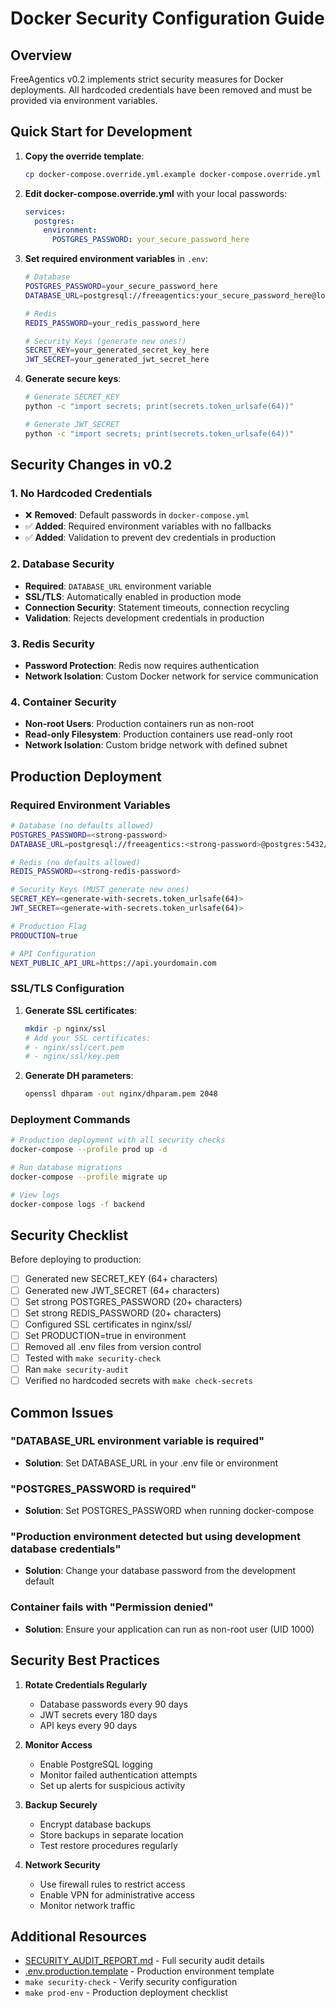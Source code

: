 # Docker Security Configuration Guide

## Overview

FreeAgentics v0.2 implements strict security measures for Docker deployments. All hardcoded credentials have been removed and must be provided via environment variables.

## Quick Start for Development

1. **Copy the override template**:

   ```bash
   cp docker-compose.override.yml.example docker-compose.override.yml
   ```

1. **Edit docker-compose.override.yml** with your local passwords:

   ```yaml
   services:
     postgres:
       environment:
         POSTGRES_PASSWORD: your_secure_password_here
   ```

1. **Set required environment variables** in `.env`:

   ```bash
   # Database
   POSTGRES_PASSWORD=your_secure_password_here
   DATABASE_URL=postgresql://freeagentics:your_secure_password_here@localhost:5432/freeagentics

   # Redis
   REDIS_PASSWORD=your_redis_password_here

   # Security Keys (generate new ones!)
   SECRET_KEY=your_generated_secret_key_here
   JWT_SECRET=your_generated_jwt_secret_here
   ```

1. **Generate secure keys**:

   ```bash
   # Generate SECRET_KEY
   python -c "import secrets; print(secrets.token_urlsafe(64))"

   # Generate JWT_SECRET
   python -c "import secrets; print(secrets.token_urlsafe(64))"
   ```

## Security Changes in v0.2

### 1. No Hardcoded Credentials

- ❌ **Removed**: Default passwords in `docker-compose.yml`
- ✅ **Added**: Required environment variables with no fallbacks
- ✅ **Added**: Validation to prevent dev credentials in production

### 2. Database Security

- **Required**: `DATABASE_URL` environment variable
- **SSL/TLS**: Automatically enabled in production mode
- **Connection Security**: Statement timeouts, connection recycling
- **Validation**: Rejects development credentials in production

### 3. Redis Security

- **Password Protection**: Redis now requires authentication
- **Network Isolation**: Custom Docker network for service communication

### 4. Container Security

- **Non-root Users**: Production containers run as non-root
- **Read-only Filesystem**: Production containers use read-only root
- **Network Isolation**: Custom bridge network with defined subnet

## Production Deployment

### Required Environment Variables

```bash
# Database (no defaults allowed)
POSTGRES_PASSWORD=<strong-password>
DATABASE_URL=postgresql://freeagentics:<strong-password>@postgres:5432/freeagentics?sslmode=require

# Redis (no defaults allowed)
REDIS_PASSWORD=<strong-redis-password>

# Security Keys (MUST generate new ones)
SECRET_KEY=<generate-with-secrets.token_urlsafe(64)>
JWT_SECRET=<generate-with-secrets.token_urlsafe(64)>

# Production Flag
PRODUCTION=true

# API Configuration
NEXT_PUBLIC_API_URL=https://api.yourdomain.com
```

### SSL/TLS Configuration

1. **Generate SSL certificates**:

   ```bash
   mkdir -p nginx/ssl
   # Add your SSL certificates:
   # - nginx/ssl/cert.pem
   # - nginx/ssl/key.pem
   ```

1. **Generate DH parameters**:

   ```bash
   openssl dhparam -out nginx/dhparam.pem 2048
   ```

### Deployment Commands

```bash
# Production deployment with all security checks
docker-compose --profile prod up -d

# Run database migrations
docker-compose --profile migrate up

# View logs
docker-compose logs -f backend
```

## Security Checklist

Before deploying to production:

- [ ] Generated new SECRET_KEY (64+ characters)
- [ ] Generated new JWT_SECRET (64+ characters)
- [ ] Set strong POSTGRES_PASSWORD (20+ characters)
- [ ] Set strong REDIS_PASSWORD (20+ characters)
- [ ] Configured SSL certificates in nginx/ssl/
- [ ] Set PRODUCTION=true in environment
- [ ] Removed all .env files from version control
- [ ] Tested with `make security-check`
- [ ] Ran `make security-audit`
- [ ] Verified no hardcoded secrets with `make check-secrets`

## Common Issues

### "DATABASE_URL environment variable is required"

- **Solution**: Set DATABASE_URL in your .env file or environment

### "POSTGRES_PASSWORD is required"

- **Solution**: Set POSTGRES_PASSWORD when running docker-compose

### "Production environment detected but using development database credentials"

- **Solution**: Change your database password from the development default

### Container fails with "Permission denied"

- **Solution**: Ensure your application can run as non-root user (UID 1000)

## Security Best Practices

1. **Rotate Credentials Regularly**

   - Database passwords every 90 days
   - JWT secrets every 180 days
   - API keys every 90 days

1. **Monitor Access**

   - Enable PostgreSQL logging
   - Monitor failed authentication attempts
   - Set up alerts for suspicious activity

1. **Backup Securely**

   - Encrypt database backups
   - Store backups in separate location
   - Test restore procedures regularly

1. **Network Security**

   - Use firewall rules to restrict access
   - Enable VPN for administrative access
   - Monitor network traffic

## Additional Resources

- [SECURITY_AUDIT_REPORT.md](../SECURITY_AUDIT_REPORT.md) - Full security audit details
- [.env.production.template](../.env.production.template) - Production environment template
- `make security-check` - Verify security configuration
- `make prod-env` - Production deployment checklist
